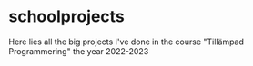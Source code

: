 # schoolprojects
Here lies all the big projects I've done in the course "Tillämpad Programmering" the year 2022-2023
